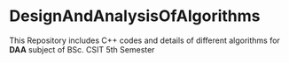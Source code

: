 # DesignAndAnalysisOfAlgorithms
This Repository includes C++ codes and details of different algorithms for <strong>DAA</strong> subject of BSc. CSIT 5th Semester
